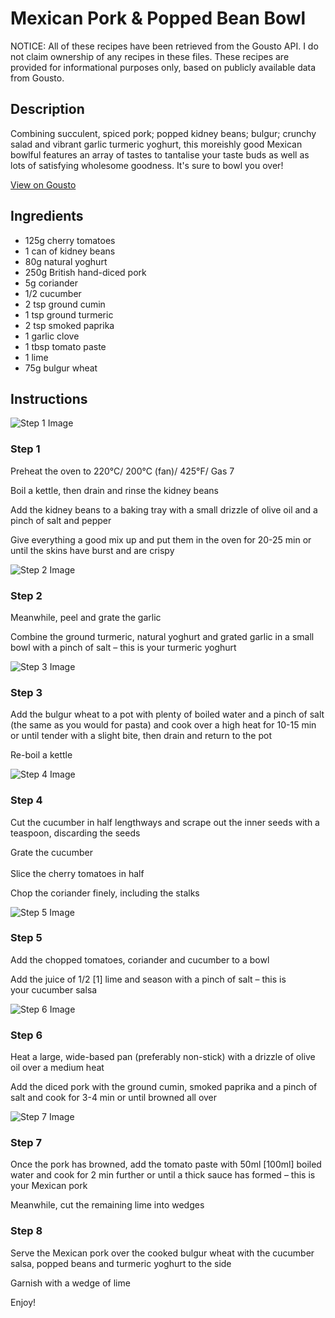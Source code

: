 # Mexican Pork & Popped Bean Bowl

NOTICE: All of these recipes have been retrieved from the Gousto API. I do not claim ownership of any recipes in these files. These recipes are provided for informational purposes only, based on publicly available data from Gousto.

## Description

Combining succulent, spiced pork; popped kidney beans; bulgur; crunchy salad and vibrant garlic turmeric yoghurt, this moreishly good Mexican bowlful features an array of tastes to tantalise your taste buds as well as lots of satisfying wholesome goodness. It's sure to bowl you over!

[View on Gousto](https://www.gousto.co.uk/recipes/cookbook/mexican-pork-popped-bean-bowl)

## Ingredients

- 125g cherry tomatoes
- 1 can of kidney beans
- 80g natural yoghurt 
- 250g British hand-diced pork
- 5g coriander
- 1/2 cucumber
- 2 tsp ground cumin
- 1 tsp ground turmeric
- 2 tsp smoked paprika
- 1 garlic clove
- 1 tbsp tomato paste
- 1 lime
- 75g bulgur wheat

## Instructions

![Step 1 Image](https://production-media.gousto.co.uk/cms/recipe-step-image/1426.-step-1-x200.jpg)

### Step 1

Preheat the oven to 220&deg;C/ 200&deg;C (fan)/ 425&deg;F/ Gas 7


Boil a kettle, then drain and rinse the&nbsp;kidney beans


Add the&nbsp;kidney beans&nbsp;to a baking tray with a small drizzle of&nbsp;olive oil&nbsp;and a pinch of&nbsp;salt&nbsp;and&nbsp;pepper


Give everything a good mix up and put them in the oven for 20-25 min or until the skins have burst and are crispy

![Step 2 Image](https://production-media.gousto.co.uk/cms/recipe-step-image/1426.-step-2-x200.jpg)

### Step 2

Meanwhile, peel and grate the garlic


Combine the ground&nbsp;turmeric, natural yoghurt and grated garlic in a small bowl with a pinch of salt&nbsp;&ndash; this is your turmeric yoghurt

![Step 3 Image](https://production-media.gousto.co.uk/cms/recipe-step-image/1426.-step-3-x200.jpg)

### Step 3

Add the bulgur wheat to a pot with plenty of boiled water and a pinch of salt (the same as you would for pasta) and cook over a high heat for 10-15 min or until tender with a slight bite, then drain and return to the pot


Re-boil a kettle

![Step 4 Image](https://production-media.gousto.co.uk/cms/recipe-step-image/1426.-step-4-x200.jpg)

### Step 4

Cut the&nbsp;cucumber&nbsp;in half lengthways and scrape out the inner seeds with a teaspoon,&nbsp;discarding the seeds


Grate the&nbsp;cucumber&nbsp;<br /><br />Slice the&nbsp;cherry&nbsp;tomatoes in half


Chop the coriander finely, including the stalks

![Step 5 Image](https://production-media.gousto.co.uk/cms/recipe-step-image/1426.-step-5-x200.jpg)

### Step 5

Add the&nbsp;chopped tomatoes, coriander and&nbsp;cucumber&nbsp;to a bowl


Add the juice of 1/2&nbsp;<span class="text-danger">[1]</span>&nbsp;lime&nbsp;and season with a pinch of&nbsp;salt&nbsp;&ndash; this is your&nbsp;cucumber salsa&nbsp;

![Step 6 Image](https://production-media.gousto.co.uk/cms/recipe-step-image/1426.-step-6-x200.jpg)

### Step 6

Heat a large, wide-based pan (preferably non-stick) with a drizzle of olive oil over a medium heat


Add the diced pork with the ground cumin,&nbsp;smoked paprika&nbsp;and a pinch of salt and cook for 3-4 min or until browned all over

![Step 7 Image](https://production-media.gousto.co.uk/cms/recipe-step-image/1426__step-7-x200.jpg)

### Step 7

Once the pork has browned, add the tomato paste&nbsp;with 50ml <span class="text-danger">[100ml]</span> boiled water and cook for 2 min further or until a thick sauce has formed&nbsp;&ndash;&nbsp;this is your Mexican pork


Meanwhile, cut the remaining lime into wedges

### Step 8

Serve the Mexican pork over the cooked bulgur wheat with the cucumber salsa, popped beans&nbsp;and&nbsp;turmeric yoghurt&nbsp;to the side


Garnish with a wedge of lime


Enjoy!

